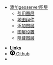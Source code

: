 * [添加geoserver图层](zh-cn/add_geoserver_layers.md)
    * [引用图层](zh-cn/add_geoserver_layers-0.md "添加geoserver图层")  
    * [地图组件](zh-cn/add_geoserver_layers-1.md "添加geoserver图层")  
    * [添加图层](zh-cn/add_geoserver_layers-2.md "添加geoserver图层")  
    * [图层设置](zh-cn/add_geoserver_layers-3.md "添加geoserver图层")  
    * [隐藏图层](zh-cn/add_geoserver_layers-4.md "添加geoserver图层")  
- **Links**
- [<svg xmlns="http://www.w3.org/2000/svg" width="16" height="16" viewBox="0 0 24 24"><path d="M12 0c-6.627 0-12 5.373-12 12s5.373 12 12 12 12-5.373 12-12-5.373-12-12-12zm2.218 18.616c-.354.069-.468-.149-.468-.336v-1.921c0-.653-.229-1.079-.481-1.296 1.56-.173 3.198-.765 3.198-3.454 0-.765-.273-1.389-.721-1.879.072-.177.312-.889-.069-1.853 0 0-.587-.188-1.923.717-.561-.154-1.159-.231-1.754-.234-.595.003-1.193.08-1.753.235-1.337-.905-1.925-.717-1.925-.717-.379.964-.14 1.676-.067 1.852-.448.49-.722 1.114-.722 1.879 0 2.682 1.634 3.282 3.189 3.459-.2.175-.381.483-.444.936-.4.179-1.413.488-2.037-.582 0 0-.37-.672-1.073-.722 0 0-.683-.009-.048.426 0 0 .46.215.777 1.024 0 0 .405 1.25 2.353.826v1.303c0 .185-.113.402-.462.337-2.782-.925-4.788-3.549-4.788-6.641 0-3.867 3.135-7 7-7s7 3.133 7 7c0 3.091-2.003 5.715-4.782 6.641z"/></svg> Github](https://github.com/pizzcato)
- 


